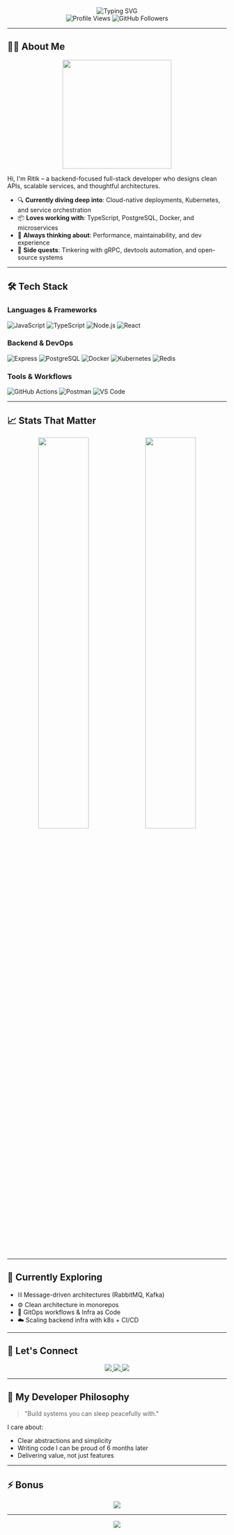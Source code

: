 <!-- Header Typing Banner -->
<div align="center">
  <img src="https://readme-typing-svg.demolab.com?font=Fira+Code&size=28&pause=1200&color=00D9FF&center=true&vCenter=true&width=700&lines=Hey+there%2C+I'm+Ritik+Mehra+%F0%9F%91%8B;Backend+Engineer+%7C+Cloud-Native+Developer;Problem+Solver+%7C+System+Design+Thinker" alt="Typing SVG" />
</div>

<!-- Badges -->
<div align="center">
  <img src="https://komarev.com/ghpvc/?username=RtkMehra&label=Visitors&color=blue&style=flat-square" alt="Profile Views" />
  <img src="https://img.shields.io/github/followers/RtkMehra?label=Followers&style=social" alt="GitHub Followers" />
</div>

---

## 👨‍💻 About Me

<div align="center">
  <img src="https://media.giphy.com/media/qgQUggAC3Pfv687qPC/giphy.gif" width="250" />
</div>

Hi, I'm Ritik – a backend-focused full-stack developer who designs clean APIs, scalable services, and thoughtful architectures.

- 🔍 **Currently diving deep into**: Cloud-native deployments, Kubernetes, and service orchestration
- 📦 **Loves working with**: TypeScript, PostgreSQL, Docker, and microservices
- 🎯 **Always thinking about**: Performance, maintainability, and dev experience
- 🧠 **Side quests**: Tinkering with gRPC, devtools automation, and open-source systems

---

## 🛠 Tech Stack

### Languages & Frameworks
![JavaScript](https://img.shields.io/badge/-JavaScript-F7DF1E?style=flat-square&logo=javascript&logoColor=black)
![TypeScript](https://img.shields.io/badge/-TypeScript-3178C6?style=flat-square&logo=typescript&logoColor=white)
![Node.js](https://img.shields.io/badge/-Node.js-339933?style=flat-square&logo=node.js&logoColor=white)
![React](https://img.shields.io/badge/-React-20232A?style=flat-square&logo=react&logoColor=61DAFB)

### Backend & DevOps
![Express](https://img.shields.io/badge/-Express-000000?style=flat-square&logo=express&logoColor=white)
![PostgreSQL](https://img.shields.io/badge/-PostgreSQL-336791?style=flat-square&logo=postgresql&logoColor=white)
![Docker](https://img.shields.io/badge/-Docker-2496ED?style=flat-square&logo=docker&logoColor=white)
![Kubernetes](https://img.shields.io/badge/-Kubernetes-326CE5?style=flat-square&logo=kubernetes&logoColor=white)
![Redis](https://img.shields.io/badge/-Redis-DC382D?style=flat-square&logo=redis&logoColor=white)

### Tools & Workflows
![GitHub Actions](https://img.shields.io/badge/-GitHub%20Actions-2088FF?style=flat-square&logo=github-actions&logoColor=white)
![Postman](https://img.shields.io/badge/-Postman-FF6C37?style=flat-square&logo=postman&logoColor=white)
![VS Code](https://img.shields.io/badge/-VS%20Code-007ACC?style=flat-square&logo=visual-studio-code&logoColor=white)

---

## 📈 Stats That Matter

<p align="center">
  <img src="https://github-readme-stats.vercel.app/api?username=RtkMehra&show_icons=true&theme=tokyonight&hide_title=true&include_all_commits=true&count_private=true" width="48%" />
  <img src="https://github-readme-streak-stats.herokuapp.com?user=RtkMehra&theme=tokyonight&hide_border=true" width="48%" />
</p>

---

## 🌱 Currently Exploring

- ⛓️ Message-driven architectures (RabbitMQ, Kafka)
- ⚙️ Clean architecture in monorepos
- 🧩 GitOps workflows & Infra as Code
- ☁️ Scaling backend infra with k8s + CI/CD

---

## 💬 Let's Connect

<p align="center">
  <a href="mailto:mehra.ritik18@gmail.com">
    <img src="https://img.shields.io/badge/Gmail-%23D14836?style=for-the-badge&logo=gmail&logoColor=white" />
  </a>
  <a href="https://linkedin.com/in/rtkmehra">
    <img src="https://img.shields.io/badge/LinkedIn-%230077B5.svg?style=for-the-badge&logo=linkedin&logoColor=white" />
  </a>
  <a href="https://github.com/rtkmehra">
    <img src="https://img.shields.io/badge/GitHub-%2312100E.svg?style=for-the-badge&logo=github&logoColor=white" />
  </a>
</p>

---

## 🧠 My Developer Philosophy

> "Build systems you can sleep peacefully with."

I care about:
- Clear abstractions and simplicity
- Writing code I can be proud of 6 months later
- Delivering value, not just features

---

## ⚡ Bonus

<p align="center">
  <img src="https://quotes-github-readme.vercel.app/api?type=horizontal&theme=radical" />
</p>

---

<div align="center">
  <img src="https://capsule-render.vercel.app/api?type=waving&color=gradient&height=100&section=footer&text=Thanks+for+scrolling!&fontSize=18&fontAlignY=65" />
</div>
